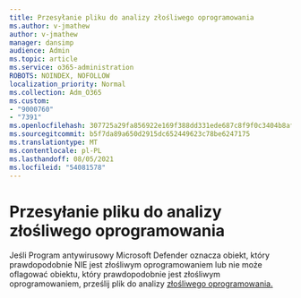 ```yaml
---
title: Przesyłanie pliku do analizy złośliwego oprogramowania
ms.author: v-jmathew
author: v-jmathew
manager: dansimp
audience: Admin
ms.topic: article
ms.service: o365-administration
ROBOTS: NOINDEX, NOFOLLOW
localization_priority: Normal
ms.collection: Adm_O365
ms.custom:
- "9000760"
- "7391"
ms.openlocfilehash: 307725a29fa856922e169f388dd331ede687c8f9f0c3404b8af221a7a49d68b3
ms.sourcegitcommit: b5f7da89a650d2915dc652449623c78be6247175
ms.translationtype: MT
ms.contentlocale: pl-PL
ms.lasthandoff: 08/05/2021
ms.locfileid: "54081578"
---
```

# <a name="submit-a-file-for-malware-analysis"></a>Przesyłanie pliku do analizy złośliwego oprogramowania

Jeśli Program antywirusowy Microsoft Defender oznacza obiekt, który prawdopodobnie NIE jest złośliwym oprogramowaniem lub nie może oflagować obiektu, który prawdopodobnie jest złośliwym oprogramowaniem, prześlij plik do analizy [złośliwego oprogramowania.](https://go.microsoft.com/fwlink/?linkid=2144963)
